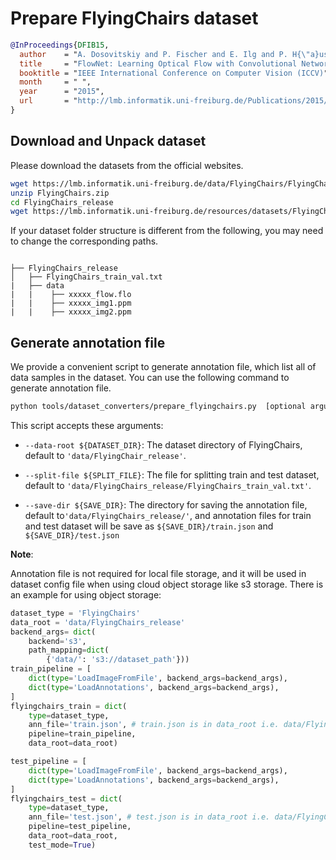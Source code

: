 # Prepare FlyingChairs dataset

<!-- [DATASET] -->

```bibtex
@InProceedings{DFIB15,
  author    = "A. Dosovitskiy and P. Fischer and E. Ilg and P. H{\"a}usser and C. Haz{\i}rba{\c{s}} and V. Golkov and P. v.d. Smagt and D. Cremers and T. Brox",
  title     = "FlowNet: Learning Optical Flow with Convolutional Networks",
  booktitle = "IEEE International Conference on Computer Vision (ICCV)",
  month     = " ",
  year      = "2015",
  url       = "http://lmb.informatik.uni-freiburg.de/Publications/2015/DFIB15"
}
```

## Download and Unpack dataset

Please download the datasets from the official websites.

```bash
wget https://lmb.informatik.uni-freiburg.de/data/FlyingChairs/FlyingChairs.zip
unzip FlyingChairs.zip
cd FlyingChairs_release
wget https://lmb.informatik.uni-freiburg.de/resources/datasets/FlyingChairs/FlyingChairs_train_val.txt
```

If your dataset folder structure is different from the following, you may need to change the corresponding paths.

```text

├── FlyingChairs_release
│   ├── FlyingChairs_train_val.txt
|   ├── data
|   |    ├── xxxxx_flow.flo
|   |    ├── xxxxx_img1.ppm
|   |    ├── xxxxx_img2.ppm
```

## Generate annotation file

We provide a convenient script to generate annotation file, which list all of data samples in the dataset.
You can use the following command to generate annotation file.

```bash
python tools/dataset_converters/prepare_flyingchairs.py  [optional arguments]
```

This script accepts these arguments:

- `--data-root ${DATASET_DIR}`: The dataset directory of FlyingChairs, default to `'data/FlyingChair_release'`.

- `--split-file ${SPLIT_FILE}`: The file for splitting train and test dataset, default to `'data/FlyingChairs_release/FlyingChairs_train_val.txt'`.

- `--save-dir ${SAVE_DIR}`: The directory for saving the annotation file, default to`'data/FlyingChairs_release/'`,
  and annotation files for train and test dataset will be save as `${SAVE_DIR}/train.json` and `${SAVE_DIR}/test.json`

**Note**:

Annotation file is not required for local file storage, and it will be used in dataset config file when using cloud object storage like s3 storage. There is an example for using object storage:

```python
dataset_type = 'FlyingChairs'
data_root = 'data/FlyingChairs_release'
backend_args= dict(
    backend='s3',
    path_mapping=dict(
        {'data/': 's3://dataset_path'}))
train_pipeline = [
    dict(type='LoadImageFromFile', backend_args=backend_args),
    dict(type='LoadAnnotations', backend_args=backend_args),
]
flyingchairs_train = dict(
    type=dataset_type,
    ann_file='train.json', # train.json is in data_root i.e. data/FlyingChairs_release/
    pipeline=train_pipeline,
    data_root=data_root)

test_pipeline = [
    dict(type='LoadImageFromFile', backend_args=backend_args),
    dict(type='LoadAnnotations', backend_args=backend_args),
]
flyingchairs_test = dict(
    type=dataset_type,
    ann_file='test.json', # test.json is in data_root i.e. data/FlyingChairs_release/
    pipeline=test_pipeline,
    data_root=data_root,
    test_mode=True)
```
